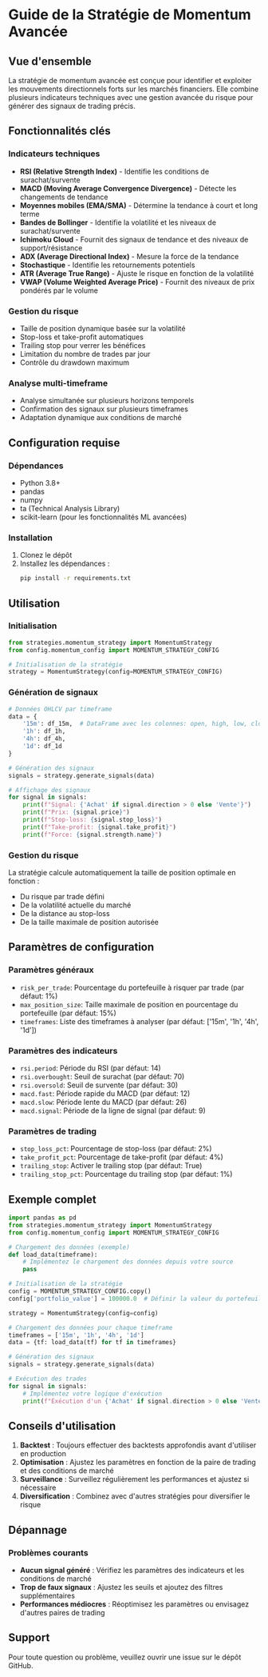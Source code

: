 # Guide de la Stratégie de Momentum Avancée

## Vue d'ensemble
La stratégie de momentum avancée est conçue pour identifier et exploiter les mouvements directionnels forts sur les marchés financiers. Elle combine plusieurs indicateurs techniques avec une gestion avancée du risque pour générer des signaux de trading précis.

## Fonctionnalités clés

### Indicateurs techniques
- **RSI (Relative Strength Index)** - Identifie les conditions de surachat/survente
- **MACD (Moving Average Convergence Divergence)** - Détecte les changements de tendance
- **Moyennes mobiles (EMA/SMA)** - Détermine la tendance à court et long terme
- **Bandes de Bollinger** - Identifie la volatilité et les niveaux de surachat/survente
- **Ichimoku Cloud** - Fournit des signaux de tendance et des niveaux de support/résistance
- **ADX (Average Directional Index)** - Mesure la force de la tendance
- **Stochastique** - Identifie les retournements potentiels
- **ATR (Average True Range)** - Ajuste le risque en fonction de la volatilité
- **VWAP (Volume Weighted Average Price)** - Fournit des niveaux de prix pondérés par le volume

### Gestion du risque
- Taille de position dynamique basée sur la volatilité
- Stop-loss et take-profit automatiques
- Trailing stop pour verrer les bénéfices
- Limitation du nombre de trades par jour
- Contrôle du drawdown maximum

### Analyse multi-timeframe
- Analyse simultanée sur plusieurs horizons temporels
- Confirmation des signaux sur plusieurs timeframes
- Adaptation dynamique aux conditions de marché

## Configuration requise

### Dépendances
- Python 3.8+
- pandas
- numpy
- ta (Technical Analysis Library)
- scikit-learn (pour les fonctionnalités ML avancées)

### Installation
1. Clonez le dépôt
2. Installez les dépendances :
   ```bash
   pip install -r requirements.txt
   ```

## Utilisation

### Initialisation
```python
from strategies.momentum_strategy import MomentumStrategy
from config.momentum_config import MOMENTUM_STRATEGY_CONFIG

# Initialisation de la stratégie
strategy = MomentumStrategy(config=MOMENTUM_STRATEGY_CONFIG)
```

### Génération de signaux
```python
# Données OHLCV par timeframe
data = {
    '15m': df_15m,  # DataFrame avec les colonnes: open, high, low, close, volume
    '1h': df_1h,
    '4h': df_4h,
    '1d': df_1d
}

# Génération des signaux
signals = strategy.generate_signals(data)

# Affichage des signaux
for signal in signals:
    print(f"Signal: {'Achat' if signal.direction > 0 else 'Vente'}")
    print(f"Prix: {signal.price}")
    print(f"Stop-loss: {signal.stop_loss}")
    print(f"Take-profit: {signal.take_profit}")
    print(f"Force: {signal.strength.name}")
```

### Gestion du risque
La stratégie calcule automatiquement la taille de position optimale en fonction :
- Du risque par trade défini
- De la volatilité actuelle du marché
- De la distance au stop-loss
- De la taille maximale de position autorisée

## Paramètres de configuration

### Paramètres généraux
- `risk_per_trade`: Pourcentage du portefeuille à risquer par trade (par défaut: 1%)
- `max_position_size`: Taille maximale de position en pourcentage du portefeuille (par défaut: 15%)
- `timeframes`: Liste des timeframes à analyser (par défaut: ['15m', '1h', '4h', '1d'])

### Paramètres des indicateurs
- `rsi.period`: Période du RSI (par défaut: 14)
- `rsi.overbought`: Seuil de surachat (par défaut: 70)
- `rsi.oversold`: Seuil de survente (par défaut: 30)
- `macd.fast`: Période rapide du MACD (par défaut: 12)
- `macd.slow`: Période lente du MACD (par défaut: 26)
- `macd.signal`: Période de la ligne de signal (par défaut: 9)

### Paramètres de trading
- `stop_loss_pct`: Pourcentage de stop-loss (par défaut: 2%)
- `take_profit_pct`: Pourcentage de take-profit (par défaut: 4%)
- `trailing_stop`: Activer le trailing stop (par défaut: True)
- `trailing_stop_pct`: Pourcentage du trailing stop (par défaut: 1%)

## Exemple complet

```python
import pandas as pd
from strategies.momentum_strategy import MomentumStrategy
from config.momentum_config import MOMENTUM_STRATEGY_CONFIG

# Chargement des données (exemple)
def load_data(timeframe):
    # Implémentez le chargement des données depuis votre source
    pass

# Initialisation de la stratégie
config = MOMENTUM_STRATEGY_CONFIG.copy()
config['portfolio_value'] = 100000.0  # Définir la valeur du portefeuille

strategy = MomentumStrategy(config=config)

# Chargement des données pour chaque timeframe
timeframes = ['15m', '1h', '4h', '1d']
data = {tf: load_data(tf) for tf in timeframes}

# Génération des signaux
signals = strategy.generate_signals(data)

# Exécution des trades
for signal in signals:
    # Implémentez votre logique d'exécution
    print(f"Exécution d'un {'Achat' if signal.direction > 0 else 'Vente'} à {signal.price}")
```

## Conseils d'utilisation

1. **Backtest** : Toujours effectuer des backtests approfondis avant d'utiliser en production
2. **Optimisation** : Ajustez les paramètres en fonction de la paire de trading et des conditions de marché
3. **Surveillance** : Surveillez régulièrement les performances et ajustez si nécessaire
4. **Diversification** : Combinez avec d'autres stratégies pour diversifier le risque

## Dépannage

### Problèmes courants
- **Aucun signal généré** : Vérifiez les paramètres des indicateurs et les conditions de marché
- **Trop de faux signaux** : Ajustez les seuils et ajoutez des filtres supplémentaires
- **Performances médiocres** : Réoptimisez les paramètres ou envisagez d'autres paires de trading

## Support
Pour toute question ou problème, veuillez ouvrir une issue sur le dépôt GitHub.
